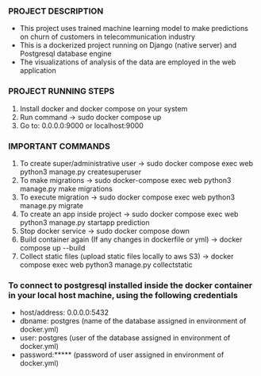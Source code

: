 ### PROJECT DESCRIPTION

- This project uses trained machine learning model to make predictions on churn of customers in telecommunication industry
- This is a dockerized project running on Django (native server) and Postgresql database engine
- The visualizations of analysis of the data are employed in the web application

### PROJECT RUNNING STEPS

1) Install docker and docker compose on your system
2) Run command -> sudo docker compose up
3) Go to: 0.0.0.0:9000 or localhost:9000

### IMPORTANT COMMANDS

1) To create super/administrative user -> sudo docker compose exec web  python3 manage.py createsuperuser
2) To make migrations -> sudo docker-compose exec web python3 manage.py make migrations
3) To execute migration -> sudo docker compose exec web python3 manage.py migrate
4) To create an app inside project -> sudo docker compose exec web python3 manage.py startapp prediction
5) Stop docker service -> sudo docker compose down
6) Build container again (If any changes in dockerfile or yml) -> docker compose up --build
7) Collect static files (upload static files locally to aws S3) -> docker compose exec web python3 manage.py collectstatic

### To connect to postgresql installed inside the docker container in your local host machine, using the following credentials
- host/address: 0.0.0.0:5432
- dbname: postgres (name of the database assigned in environment of docker.yml)
- user: postgres (user of the database assigned in environment of docker.yml)
- password:***** (password of user assigned in environment of docker.yml)
